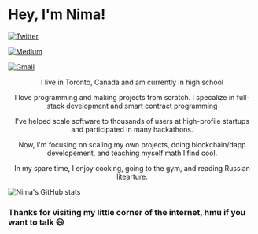 <h1>Hey, I'm Nima! </h1>

  

<p  align="center">


<a  href="https://twitter.com/PourjafarNima"><img  src="https://img.shields.io/badge/-pourjafarnima-628FDB?style=for-the-badge&amp;logo=Twitter&amp;logoColor=white&amp;link=https://twitter.com/PourjafarNima"  alt="Twitter"></a>

<a  href="https://nimapourjafar.medium.com/"><img  src="https://img.shields.io/badge/-nimapourjafar-2A3752?style=for-the-badge&amp;logo=Medium&amp;logoColor=white&amp;link=https://nimapourjafar.medium.com/"  alt="Medium"></a>

<a  href="mailto:nima.pourjafar123@gmail.com"><img  src="https://img.shields.io/badge/-nima.pourjafar123@gmail.com-610cff?style=for-the-badge&amp;logo=Gmail&amp;logoColor=white&amp;link=mailto:nima.pourjafar123@gmail.com"  alt="Gmail"></a>

</p>

<p  align="center">I live in Toronto, Canada and am currently in high school</p>

<p  align="center">I love programming and making projects from scratch. I specalize in full-stack development and smart contract programming</p>

<p  align="center">I've helped scale software to thousands of users at high-profile startups and participated in many hackathons. </p>

<p  align="center">Now, I'm focusing on scaling my own projects, doing blockchain/dapp developement, and teaching myself math I find cool. </p>

<p  align="center">In my spare time, I enjoy cooking, going to the gym, and reading Russian litearture.</p>
 
  

![Nima's GitHub stats](https://github-readme-stats.vercel.app/api?username=nimapourjafar&count_private=true&theme=tokyonight)

  

### Thanks for visiting my little corner of the internet, hmu if you want to talk 😃